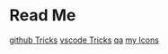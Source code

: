 # Read Me

[github Tricks](doc/githubTricks.md)
[vscode Tricks](doc/vscodeTricks.md)
[qa](qa/question&answer.md)
[my Icons](../java1/doc/myIcons.md)
